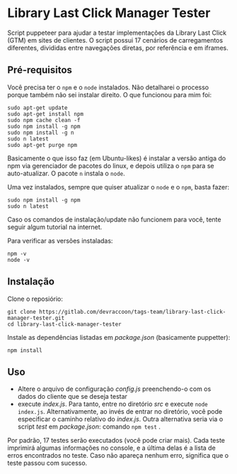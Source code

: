 # Library Last Click Manager Tester

Script puppeteer para ajudar a testar implementações da Library Last Click (GTM) em sites de clientes. O script possui 17 cenários de carregamentos diferentes, divididas entre navegações diretas, por referência e em iframes.

## Pré-requisitos

Você precisa ter o `npm` e o `node` instalados. Não detalharei o processo porque também não sei instalar direito. O que funcionou para mim foi:

```
sudo apt-get update
sudo apt-get install npm
sudo npm cache clean -f
sudo npm install -g npm
sudo npm install -g n
sudo n latest
sudo apt-get purge npm
```

Basicamente o que isso faz (em Ubuntu-likes) é instalar a versão antiga do npm via gerenciador de pacotes do linux, e depois utiliza o `npm` para se auto-atualizar. O pacote `n` instala o `node`.

Uma vez instalados, sempre que quiser atualizar o `node` e o `npm`, basta fazer:
```
sudo npm install -g npm
sudo n latest
```

Caso os comandos de instalação/update não funcionem para você, tente seguir algum tutorial na internet.

Para verificar as versões instaladas:
```
npm -v
node -v
```

## Instalação

Clone o reposiório:

```
git clone https://gitlab.com/devraccoon/tags-team/library-last-click-manager-tester.git
cd library-last-click-manager-tester
```

Instale as dependências listadas em *package.json* (basicamente puppetter):

```
npm install
```

## Uso

* Altere o arquivo de configuração *config.js* preenchendo-o com os dados do cliente que se deseja testar
* execute *index.js*. Para tanto, entre no diretório *src* e execute `node index.js`. Alternativamente, ao invés de entrar no diretório, você pode especificar o caminho relativo do *index.js*. Outra alternativa seria via o script *test* em *package.json*: comando `npm test` .

Por padrão, 17 testes serão executados (você pode criar mais). Cada teste imprimirá algumas informações no console, e a última delas é a lista de erros encontrados no teste. Caso não apareça nenhum erro, significa que o teste passou com sucesso.
